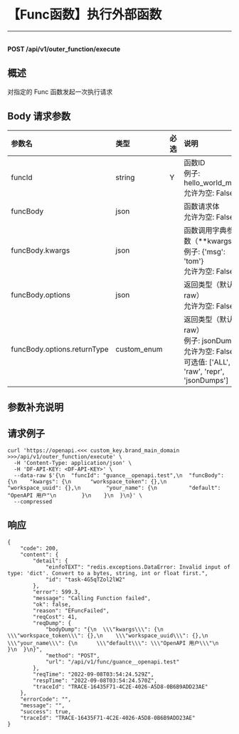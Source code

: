 # 【Func函数】执行外部函数

---

<br />**POST /api/v1/outer_function/execute**

## 概述
对指定的 Func 函数发起一次执行请求




## Body 请求参数

| 参数名        | 类型     | 必选   | 说明              |
|:-----------|:-------|:-----|:----------------|
| funcId | string | Y | 函数ID<br>例子: hello_world_msg <br>允许为空: False <br> |
| funcBody | json |  | 函数请求体<br>允许为空: False <br> |
| funcBody.kwargs | json |  | 函数调用字典参数（**kwargs）<br>例子: {'msg': 'tom'} <br>允许为空: False <br> |
| funcBody.options | json |  | 返回类型（默认raw）<br>允许为空: False <br> |
| funcBody.options.returnType | custom_enum |  | 返回类型（默认raw）<br>例子: jsonDumps <br>允许为空: False <br>可选值: ['ALL', 'raw', 'repr', 'jsonDumps'] <br> |

## 参数补充说明





## 请求例子
```shell
curl 'https://openapi.<<< custom_key.brand_main_domain >>>/api/v1/outer_function/execute' \
  -H 'Content-Type: application/json' \
  -H 'DF-API-KEY: <DF-API-KEY>' \
  --data-raw $'{\n  "funcId": "guance__openapi.test",\n  "funcBody": {\n    "kwargs": {\n      "workspace_token": {},\n        "workspace_uuid": {},\n        "your_name": {\n          "default": "OpenAPI 用户"\n        }\n    }\n  }\n}' \
  --compressed
```




## 响应
```shell
{
    "code": 200,
    "content": {
        "detail": {
            "einfoTEXT": "redis.exceptions.DataError: Invalid input of type: 'dict'. Convert to a bytes, string, int or float first.",
            "id": "task-4G5qTZol2lW2"
        },
        "error": 599.3,
        "message": "Calling Function failed",
        "ok": false,
        "reason": "EFuncFailed",
        "reqCost": 41,
        "reqDump": {
            "bodyDump": "{\n  \\\"kwargs\\\": {\n    \\\"workspace_token\\\": {},\n    \\\"workspace_uuid\\\": {},\n    \\\"your_name\\\": {\n      \\\"default\\\": \\\"OpenAPI 用户\\\"\n    }\n  }\n}",
            "method": "POST",
            "url": "/api/v1/func/guance__openapi.test"
        },
        "reqTime": "2022-09-08T03:54:24.529Z",
        "respTime": "2022-09-08T03:54:24.570Z",
        "traceId": "TRACE-16435F71-4C2E-4026-A5D8-0B6B9ADD23AE"
    },
    "errorCode": "",
    "message": "",
    "success": true,
    "traceId": "TRACE-16435F71-4C2E-4026-A5D8-0B6B9ADD23AE"
} 
```




